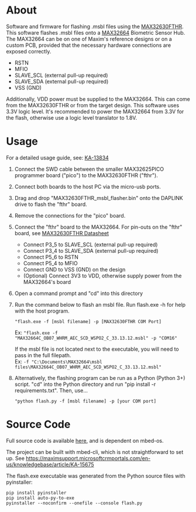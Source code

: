 # About
Software and firmware for flashing .msbl files using the [MAX32630FTHR](https://www.maximintegrated.com/en/products/microcontrollers/MAX32630FTHR.html).  This software flashes .msbl files onto a [MAX32664](https://www.maximintegrated.com/en/products/interface/signal-integrity/MAX32664.html) Biometric Sensor Hub.  The MAX32664 can be on one of Maxim's reference designs or on a custom PCB, provided that the necessary hardware connections are exposed correctly.
- RSTN
- MFIO
- SLAVE_SCL (external pull-up required)
- SLAVE_SDA (external pull-up required)
- VSS (GND)

Additionally, VDD power must be supplied to the MAX32664.  This can come from the MAX32630FTHR or from the target design.  This software uses 3.3V logic level.
It's recommended to power the MAX32664 from 3.3V for the flash, otherwise use a logic level translator to 1.8V.

# Usage
For a detailed usage guide, see:  [KA-13834](https://maximsupport.microsoftcrmportals.com/en-us/knowledgebase/article/KA-13834)

1.  Connect the SWD cable between the smaller MAX32625PICO programmer board ("pico") to the MAX32630FTHR ("fthr").

2.  Connect both boards to the host PC via the micro-usb ports.

3.  Drag and drop "MAX32630FTHR_msbl_flasher.bin" onto the DAPLINK drive to flash the "fthr" board.

4.  Remove the connections for the "pico" board.

5.  Connect the "fthr" board to the MAX32664.  For pin-outs on the "fthr" board, see [MAX32630FTHR Datasheet](https://datasheets.maximintegrated.com/en/ds/MAX32630FTHR.pdf)
	- Connect P3_5 to SLAVE_SCL (external pull-up required)
	- Connect P3_4 to SLAVE_SDA (external pull-up required)
	- Connect P5_6 to RSTN
	- Connect P5_4 to MFIO
	- Connect GND to VSS (GND) on the design
	- (Optional) Connect 3V3 to VDD, otherwise supply power from the MAX32664's board

6.  Open a command prompt and "cd" into this directory

7.  Run the command below to flash an msbl file.  Run flash.exe -h for help with the host program.

	`"flash.exe -f [msbl filename] -p [MAX32630FTHR COM Port]`

	Ex:  `"flash.exe -f "MAX32664C_OB07_WHRM_AEC_SCD_WSPO2_C_33.13.12.msbl" -p "COM16"`

	If the msbl file is not located next to the executable, you will need to pass in the full filepath.  
	Ex:  `-f "C:\Documents\MAX32664\msbl files\MAX32664C_OB07_WHRM_AEC_SCD_WSPO2_C_33.13.12.msbl"`

8.  Alternatively, the flashing program can be run as a Python (Python 3+) script.  "cd" into the Python directory and run "pip install -r requirements.txt".  Then, use...

	`"python flash.py -f [msbl filename] -p [your COM port]`

# Source Code
Full source code is available [here](https://github.com/MaximIntegratedTechSupport/MAX32630FTHR_msbl_flasher), and is dependent on mbed-os.  

The project can be built with mbed-cli, which is not straightforward to set up.  See https://maximsupport.microsoftcrmportals.com/en-us/knowledgebase/article/KA-15675

The flash.exe executable was generated from the Python source files with pyinstaller:
	
	pip install pyinstaller
	pip install auto-py-to-exe
	pyinstaller --noconfirm --onefile --console flash.py
